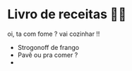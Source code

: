 # Livro de receitas :man_cook:

oi, ta com fome ? vai cozinhar !!

- Strogonoff de frango
- Pavê ou pra comer ?
- 
